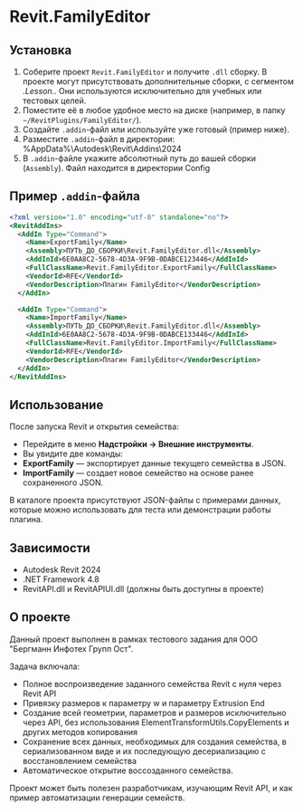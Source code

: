 # Revit.FamilyEditor

## Установка

1. Соберите проект `Revit.FamilyEditor` и получите `.dll` сборку. В проекте могут присутствовать дополнительные сборки, с сегментом *.Lesson.*. Они используются исключительно для учебных или тестовых целей.
2. Поместите её в любое удобное место на диске (например, в папку `~/RevitPlugins/FamilyEditor/`).
3. Создайте `.addin`-файл или используйте уже готовый (пример ниже).
4. Разместите `.addin`-файл в директории: %AppData%\Autodesk\Revit\Addins\2024
5. В `.addin`-файле укажите абсолютный путь до вашей сборки (`Assembly`). Файл находится в директории Config

## Пример `.addin`-файла

```xml
<?xml version="1.0" encoding="utf-8" standalone="no"?>
<RevitAddIns>
  <AddIn Type="Command">
    <Name>ExportFamily</Name>
    <Assembly>ПУТЬ_ДО_СБОРКИ\Revit.FamilyEditor.dll</Assembly>
    <AddInId>6E0AA8C2-5678-4D3A-9F9B-0DABCE123446</AddInId>
    <FullClassName>Revit.FamilyEditor.ExportFamily</FullClassName>
    <VendorId>RFE</VendorId>
    <VendorDescription>Плагин FamilyEditor</VendorDescription>
  </AddIn>

  <AddIn Type="Command">
    <Name>ImportFamily</Name>
    <Assembly>ПУТЬ_ДО_СБОРКИ\Revit.FamilyEditor.dll</Assembly>
    <AddInId>6E0AA8C2-5678-4D3A-9F9B-0DABCE133446</AddInId>
    <FullClassName>Revit.FamilyEditor.ImportFamily</FullClassName>
    <VendorId>RFE</VendorId>
    <VendorDescription>Плагин FamilyEditor</VendorDescription>
  </AddIn>
</RevitAddIns>
```

## Использование

После запуска Revit и открытия семейства:

- Перейдите в меню **Надстройки → Внешние инструменты**.
- Вы увидите две команды:
- **ExportFamily** — экспортирует данные текущего семейства в JSON.
- **ImportFamily** — создает новое семейство на основе ранее сохраненного JSON.

В каталоге проекта присутствуют JSON-файлы с примерами данных, которые можно использовать для теста или демонстрации работы плагина.

## Зависимости

- Autodesk Revit 2024
- .NET Framework 4.8
- RevitAPI.dll и RevitAPIUI.dll (должны быть доступны в проекте)

## О проекте
Данный проект выполнен в рамках тестового задания для ООО "Бергманн Инфотех Групп Ост".

Задача включала:
- Полное воспроизведение заданного семейства Revit с нуля через Revit API
- Привязку размеров к параметру w и параметру Extrusion End
- Создание всей геометрии, параметров и размеров исключительно через API, без использования ElementTransformUtils.CopyElements и других методов копирования
- Сохранение всех данных, необходимых для создания семейства, в сериализованном виде и их последующую десериализацию с восстановлением семейства
- Автоматическое открытие воссозданного семейства.

Проект может быть полезен разработчикам, изучающим Revit API, и как пример автоматизации генерации семейств.
